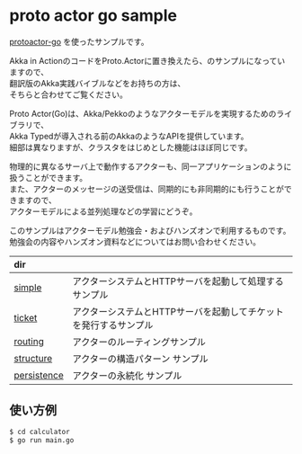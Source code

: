 # proto actor go sample

[protoactor-go](https://github.com/asynkron/protoactor-go) を使ったサンプルです。

Akka in ActionのコードをProto.Actorに置き換えたら、のサンプルになっていますので、　  
翻訳版のAkka実践バイブルなどをお持ちの方は、　  
そちらと合わせてご覧ください。

Proto Actor(Go)は、Akka/Pekkoのようなアクターモデルを実現するためのライブラリで、  
Akka Typedが導入される前のAkkaのようなAPIを提供しています。  
細部は異なりますが、クラスタをはじめとした機能はほぼ同じです。

物理的に異なるサーバ上で動作するアクターも、同一アプリケーションのように扱うことができます。  
また、アクターのメッセージの送受信は、同期的にも非同期的にも行うことができますので、  
アクターモデルによる並列処理などの学習にどうぞ。  

このサンプルはアクターモデル勉強会・およびハンズオンで利用するものです。  
勉強会の内容やハンズオン資料などについてはお問い合わせください。

| dir                          |                                    |
|:-----------------------------|:-----------------------------------|
| [simple](./simple)           | アクターシステムとHTTPサーバを起動して処理するサンプル      |
| [ticket](./ticket)           | アクターシステムとHTTPサーバを起動してチケットを発行するサンプル |
| [routing](./routing)         | アクターのルーティングサンプル                    |
| [structure](./structure)     | アクターの構造パターン サンプル                   |
| [persistence](./persistence) | アクターの永続化 サンプル                      |

## 使い方例

```sh
$ cd calculator
$ go run main.go
```
